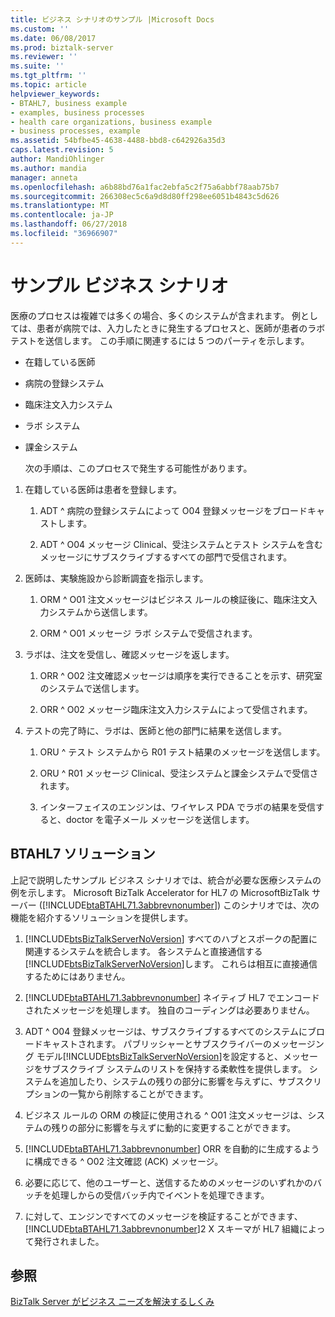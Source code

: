 ```yaml
---
title: ビジネス シナリオのサンプル |Microsoft Docs
ms.custom: ''
ms.date: 06/08/2017
ms.prod: biztalk-server
ms.reviewer: ''
ms.suite: ''
ms.tgt_pltfrm: ''
ms.topic: article
helpviewer_keywords:
- BTAHL7, business example
- examples, business processes
- health care organizations, business example
- business processes, example
ms.assetid: 54bfbe45-4638-4488-bbd8-c642926a35d3
caps.latest.revision: 5
author: MandiOhlinger
ms.author: mandia
manager: anneta
ms.openlocfilehash: a6b88bd76a1fac2ebfa5c2f75a6abbf78aab75b7
ms.sourcegitcommit: 266308ec5c6a9d8d80ff298ee6051b4843c5d626
ms.translationtype: MT
ms.contentlocale: ja-JP
ms.lasthandoff: 06/27/2018
ms.locfileid: "36966907"
---
```

# <a name="sample-business-scenario"></a>サンプル ビジネス シナリオ
医療のプロセスは複雑では多くの場合、多くのシステムが含まれます。 例としては、患者が病院では、入力したときに発生するプロセスと、医師が患者のラボ テストを送信します。 この手順に関連するには 5 つのパーティを示します。  
  
- 在籍している医師  
  
- 病院の登録システム  
  
- 臨床注文入力システム  
  
- ラボ システム  
  
- 課金システム  
  
  次の手順は、このプロセスで発生する可能性があります。  
  
1.  在籍している医師は患者を登録します。  
  
    1.  ADT ^ 病院の登録システムによって O04 登録メッセージをブロードキャストします。  
  
    2.  ADT ^ O04 メッセージ Clinical、受注システムとテスト システムを含むメッセージにサブスクライブするすべての部門で受信されます。  
  
2.  医師は、実験施設から診断調査を指示します。  
  
    1.  ORM ^ O01 注文メッセージはビジネス ルールの検証後に、臨床注文入力システムから送信します。  
  
    2.  ORM ^ O01 メッセージ ラボ システムで受信されます。  
  
3.  ラボは、注文を受信し、確認メッセージを返します。  
  
    1.  ORR ^ O02 注文確認メッセージは順序を実行できることを示す、研究室のシステムで送信します。  
  
    2.  ORR ^ O02 メッセージ臨床注文入力システムによって受信されます。  
  
4.  テストの完了時に、ラボは、医師と他の部門に結果を送信します。  
  
    1.  ORU ^ テスト システムから R01 テスト結果のメッセージを送信します。  
  
    2.  ORU ^ R01 メッセージ Clinical、受注システムと課金システムで受信されます。  
  
    3.  インターフェイスのエンジンは、ワイヤレス PDA でラボの結果を受信すると、doctor を電子メール メッセージを送信します。  
  
## <a name="the-btahl7-solution"></a>BTAHL7 ソリューション  
 上記で説明したサンプル ビジネス シナリオでは、統合が必要な医療システムの例を示します。 Microsoft BizTalk Accelerator for HL7 の MicrosoftBizTalk サーバー ([!INCLUDE[btaBTAHL71.3abbrevnonumber](../../includes/btabtahl71-3abbrevnonumber-md.md)]) このシナリオでは、次の機能を紹介するソリューションを提供します。  
  
1. [!INCLUDE[btsBizTalkServerNoVersion](../../includes/btsbiztalkservernoversion-md.md)] すべてのハブとスポークの配置に関連するシステムを統合します。 各システムと直接通信する[!INCLUDE[btsBizTalkServerNoVersion](../../includes/btsbiztalkservernoversion-md.md)]します。 これらは相互に直接通信するためにはありません。  
  
2. [!INCLUDE[btaBTAHL71.3abbrevnonumber](../../includes/btabtahl71-3abbrevnonumber-md.md)] ネイティブ HL7 でエンコードされたメッセージを処理します。 独自のコーディングは必要ありません。  
  
3. ADT ^ O04 登録メッセージは、サブスクライブするすべてのシステムにブロードキャストされます。 パブリッシャーとサブスクライバーのメッセージング モデル[!INCLUDE[btsBizTalkServerNoVersion](../../includes/btsbiztalkservernoversion-md.md)]を設定すると、メッセージをサブスクライブ システムのリストを保持する柔軟性を提供します。 システムを追加したり、システムの残りの部分に影響を与えずに、サブスクリプションの一覧から削除することができます。  
  
4. ビジネス ルールの ORM の検証に使用される ^ O01 注文メッセージは、システムの残りの部分に影響を与えずに動的に変更することができます。  
  
5. [!INCLUDE[btaBTAHL71.3abbrevnonumber](../../includes/btabtahl71-3abbrevnonumber-md.md)] ORR を自動的に生成するように構成できる ^ O02 注文確認 (ACK) メッセージ。  
  
6. 必要に応じて、他のユーザーと、送信するためのメッセージのいずれかのバッチを処理しからの受信バッチ内でイベントを処理できます。  
  
7. に対して、エンジンですべてのメッセージを検証することができます、 [!INCLUDE[btaBTAHL71.3abbrevnonumber](../../includes/btabtahl71-3abbrevnonumber-md.md)]2 X スキーマが HL7 組織によって発行されました。  
  
## <a name="see-also"></a>参照  
 [BizTalk Server がビジネス ニーズを解決するしくみ](../../adapters-and-accelerators/accelerator-hl7/how-biztalk-server-solves-the-business-need2.md)